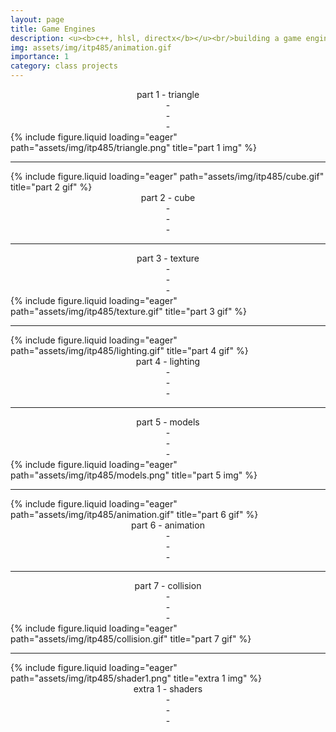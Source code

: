 ```yaml
---
layout: page
title: Game Engines
description: <u><b>c++, hlsl, directx</b></u><br/>building a game engine from scratch<br/>itp 485 (in progress)
img: assets/img/itp485/animation.gif
importance: 1
category: class projects
---
```


<div class="row">
    <div class="col-sm mt-3 mt-md-0">
        <center>
            part 1 - triangle<br/>
            - <br/>
            - <br/>
            - <br/>
       </center>
    </div>
    <div class="col-sm mt-3 mt-md-0">
        {% include figure.liquid loading="eager" path="assets/img/itp485/triangle.png" title="part 1 img" %}
    </div>
</div>
<hr>
<div class="row">
    <div class="col-sm mt-3 mt-md-0">
        {% include figure.liquid loading="eager" path="assets/img/itp485/cube.gif" title="part 2 gif" %}
    </div>
    <div class="col-sm mt-3 mt-md-0">
        <center>
            part 2 - cube<br/>
            - <br/>
            - <br/>
            - <br/>
        </center>
    </div>
</div>
<hr>
<div class="row">
    <div class="col-sm mt-3 mt-md-0">
       <center>
            part 3 - texture<br/>
            - <br/>
            - <br/>
            - <br/>
       </center>
    </div>
    <div class="col-sm mt-3 mt-md-0">
        {% include figure.liquid loading="eager" path="assets/img/itp485/texture.gif" title="part 3 gif" %}
    </div>
</div>
<hr>
<div class="row">
    <div class="col-sm mt-3 mt-md-0">
        {% include figure.liquid loading="eager" path="assets/img/itp485/lighting.gif" title="part 4 gif" %}
    </div>
    <div class="col-sm mt-3 mt-md-0">
        <center>
            part 4 - lighting<br/>
            - <br/>
            - <br/>
            - <br/>
       </center>
    </div>
</div>
<hr>
<div class="row">
    <div class="col-sm mt-3 mt-md-0">
        <center>
            part 5 - models<br/>
            - <br/>
            - <br/>
            - <br/>
       </center>
    </div>
    <div class="col-sm mt-3 mt-md-0">
        {% include figure.liquid loading="eager" path="assets/img/itp485/models.png" title="part 5 img" %}
    </div>
</div>
<hr>
<div class="row">
    <div class="col-sm mt-3 mt-md-0">
        {% include figure.liquid loading="eager" path="assets/img/itp485/animation.gif" title="part 6 gif" %}
    </div>
    <div class="col-sm mt-3 mt-md-0">
        <center>
            part 6 - animation<br/>
            - <br/>
            - <br/>
            - <br/>
       </center>
    </div>
</div>
<hr>
<div class="row">
    <div class="col-sm mt-3 mt-md-0">
        <center>
            part 7 - collision<br/>
            - <br/>
            - <br/>
            - <br/>
       </center>
    </div>
    <div class="col-sm mt-3 mt-md-0">
        {% include figure.liquid loading="eager" path="assets/img/itp485/collision.gif" title="part 7 gif" %}
    </div>
</div>
<hr>
<div class="row">
    <div class="col-sm mt-3 mt-md-0">
        {% include figure.liquid loading="eager" path="assets/img/itp485/shader1.png" title="extra 1 img" %}
    </div>
    <div class="col-sm mt-3 mt-md-0">
        <center>
            extra 1 - shaders<br/>
            - <br/>
            - <br/>
            - <br/>
       </center>
    </div>
</div>
